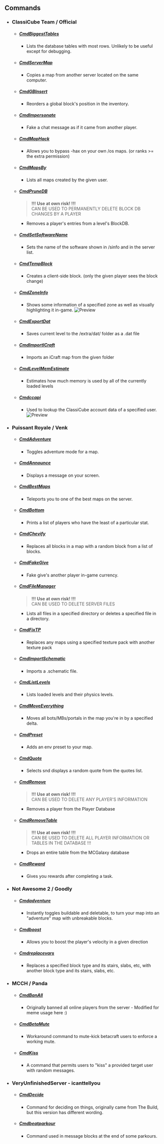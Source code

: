 ## Commands
- ### ClassiCube Team / Official
  - ##### [CmdBiggestTables](https://github.com/ClassiCube/MCGalaxy-Plugins/blob/master/CmdBiggestTables.cs)
    - Lists the database tables with most rows. Unlikely to be useful except for debugging.
  - ##### [CmdServerMap](https://github.com/ClassiCube/MCGalaxy-Plugins/blob/master/CmdCopyServerMap.cs)
    - Copies a map from another server located on the same computer.
  - ##### [CmdGBInsert](https://github.com/ClassiCube/MCGalaxy-Plugins/blob/master/CmdGBInsert.cs)
    - Reorders a global block's position in the inventory.
  - ##### [CmdImpersonate](https://github.com/ClassiCube/MCGalaxy-Plugins/blob/master/CmdImpersonate.cs)
    - Fake a chat message as if it came from another player.
  - ##### [CmdMapHack](https://github.com/ClassiCube/MCGalaxy-Plugins/blob/master/CmdMapHack.cs)
    - Allows you to bypass -hax on your own /os maps. (or ranks >= the extra permission)
  - ##### [CmdMapsBy](https://github.com/ClassiCube/MCGalaxy-Plugins/blob/master/CmdMapsBy.cs)
    - Lists all maps created by the given user.
  - ##### [CmdPruneDB](https://github.com/ClassiCube/MCGalaxy-Plugins/blob/master/CmdPruneDB.cs)
    > **!!! Use at own risk! !!!**<br>
    > CAN BE USED TO PERMANENTLY DELETE BLOCK DB CHANGES BY A PLAYER

    - Removes a player's entries from a level's BlockDB.
  - ##### [CmdSetSoftwareName](https://github.com/ClassiCube/MCGalaxy-Plugins/blob/master/CmdSetSoftwareName.cs)
    - Sets the name of the software shown in /sinfo and in the server list.
  - ##### [CmdTempBlock](https://github.com/ClassiCube/MCGalaxy-Plugins/blob/master/CmdTempBlock.cs)
    - Creates a client-side block. (only the given player sees the block change)
  - ##### [CmdZoneInfo](https://github.com/ClassiCube/MCGalaxy-Plugins/blob/master/CmdZoneInfo.cs)
    - Shows some information of a specified zone as well as visually highlighting it in-game.
![Preview](https://i.imgur.com/GaNbigf.png)
  - ##### [CmdExportDat](https://github.com/ClassiCube/MCGalaxy-Plugins/blob/master/CmdExportDat.cs)
    - Saves current level to the /extra/dat/ folder as a .dat file
  - ##### [CmdImportICraft](https://github.com/ClassiCube/MCGalaxy-Plugins/blob/master/CmdImportICraft.cs)
    - Imports an iCraft map from the given folder
  - ##### [CmdLevelMemEstimate](https://github.com/ClassiCube/MCGalaxy-Plugins/blob/master/CmdLevelMemEstimate.cs)
    - Estimates how much memory is used by all of the currently loaded levels
  - ##### [Cmdccapi](https://gist.github.com/123DMWM/57103f407be3ea7bfc23a25b85e85792)
    - Used to lookup the ClassiCube account data of a specified user.
![Preview](https://i.imgur.com/YppJlcS.png)
- ### Puissant Royale / Venk
  - ##### [CmdAdventure](https://github.com/ddinan/classicube-stuff/blob/master/MCGalaxy/Commands/Features/CmdAdventure.cs)
    - Toggles adventure mode for a map.
  - ##### [CmdAnnounce](https://github.com/ddinan/classicube-stuff/blob/master/MCGalaxy/Commands/Features/CmdAnnounce.cs)
    - Displays a message on your screen.
  - ##### [CmdBestMaps](https://github.com/ddinan/classicube-stuff/blob/master/MCGalaxy/Commands/Features/CmdBestMaps.cs)
    - Teleports you to one of the best maps on the server.
  - ##### [CmdBottom](https://github.com/ddinan/classicube-stuff/blob/master/MCGalaxy/Commands/Features/CmdBottom.cs)
    - Prints a list of players who have the least of a particular stat.
  - ##### [CmdChevify](https://github.com/ddinan/classicube-stuff/blob/master/MCGalaxy/Commands/Features/CmdChevify.cs)
    - Replaces all blocks in a map with a random block from a list of blocks.
  - ##### [CmdFakeGive](https://github.com/ddinan/classicube-stuff/blob/master/MCGalaxy/Commands/Features/CmdFakeGive.cs)
    - Fake give's another player in-game currency.
  - ##### [CmdFileManager](https://github.com/ddinan/classicube-stuff/blob/master/MCGalaxy/Commands/Helpers/CmdFileManager.cs)
    > **!!! Use at own risk! !!!**<br>
    > CAN BE USED TO DELETE SERVER FILES

    - Lists all files in a specified directory or deletes a specified file in a directory.
  - ##### [CmdFixTP](https://github.com/ddinan/classicube-stuff/blob/master/MCGalaxy/Commands/Helpers/CmdFixTP.cs)
    - Replaces any maps using a specified texture pack with another texture pack
  - ##### [CmdImportSchematic](https://github.com/ddinan/classicube-stuff/blob/master/MCGalaxy/Commands/Features/CmdImportSchematic.cs)
    - Imports a .schematic file.
  - ##### [CmdListLevels](https://github.com/ddinan/classicube-stuff/blob/master/MCGalaxy/Commands/Helpers/CmdListLevels.cs)
    - Lists loaded levels and their physics levels.
  - ##### [CmdMoveEverything](https://github.com/ddinan/classicube-stuff/blob/master/MCGalaxy/Commands/Features/CmdMoveEverything.cs)
    - Moves all bots/MBs/portals in the map you're in by a specified delta.
  - ##### [CmdPreset](https://github.com/ddinan/classicube-stuff/blob/master/MCGalaxy/Commands/Features/CmdPreset.cs)
    - Adds an env preset to your map.
  - ##### [CmdQuote](https://github.com/ddinan/classicube-stuff/blob/master/MCGalaxy/Commands/Features/CmdQuote.cs)
    - Selects snd displays a random quote from the quotes list.
  - ##### [CmdRemove](https://github.com/ddinan/classicube-stuff/blob/master/MCGalaxy/Commands/Helpers/CmdRemove.cs)
    > **!!! Use at own risk! !!!**<br>
    > CAN BE USED TO DELETE ANY PLAYER'S INFORMATION

    - Removes a player from the Player Database
  - ##### [CmdRemoveTable](https://github.com/ddinan/classicube-stuff/blob/master/MCGalaxy/Commands/Helpers/CmdRemoveTable.cs)
    > **!!! Use at own risk! !!!**<br>
    > CAN BE USED TO DELETE ALL PLAYER INFORMATION OR TABLES IN THE DATABASE !!!
    
    - Drops an entire table from the MCGalaxy database
  - ##### [CmdReward](https://github.com/ddinan/classicube-stuff/blob/master/MCGalaxy/Commands/Features/CmdReward.cs)
    - Gives you rewards after completing a task.
- ### Not Awesome 2 / Goodly
  - ##### [Cmdadventure](https://github.com/NotAwesome2/Commands/blob/main/Cmdadventure.cs)
    - Instantly toggles buildable and deletable, to turn your map into an \"adventure\" map with unbreakable blocks.
  - ##### [Cmdboost](https://github.com/NotAwesome2/Commands/blob/main/Cmdboost.cs)
    - Allows you to boost the player's velocity in a given direction
  - ##### [Cmdreplacevars](https://github.com/NotAwesome2/Commands/blob/main/Cmdreplacevars.cs)
    - Replaces a specified block type and its stairs, slabs, etc, with another block type and its stairs, slabs, etc.
- ### MCCH / Panda
  - ##### [CmdBanAll](https://github.com/brycemthompson/McClassic-ClassiCube-Plugins-Cmds/blob/main/MCGalaxy/Commands/CmdBanAll.cs)
    - Originally banned all online players from the server - Modified for meme usage here :)
  - ##### [CmdBetaMute](https://github.com/brycemthompson/McClassic-ClassiCube-Plugins-Cmds/blob/main/MCGalaxy/Commands/CmdBetaMute.cs)
    - Workaround command to mute-kick betacraft users to enforce a working mute.
  - ##### [CmdKiss](https://github.com/brycemthompson/McClassic-ClassiCube-Plugins-Cmds/blob/main/MCGalaxy/Commands/CmdKiss.cs)
    - A command that permits users to "kiss" a provided target user with random messages.
- ### VeryUnfinishedServer - icanttellyou
  - ##### [CmdDecide](https://github.com/forkiesassds/veryuninfishedserver-plugins-and-cmds/blob/master/CmdDecide.cs)
    - Command for deciding on things, originally came from The Build, but this version has different wording.
  - ##### [Cmdbeatparkour](https://github.com/forkiesassds/veryuninfishedserver-plugins-and-cmds/blob/master/Cmdbeatparkour.cs)
    - Command used in message blocks at the end of some parkours.
